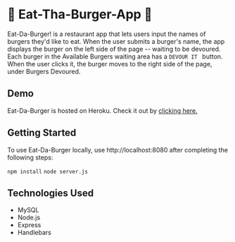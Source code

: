  # :hamburger: Eat-Tha-Burger-App :hamburger:

Eat-Da-Burger! is a restaurant app that lets users input the names of burgers they'd like to eat. When the user submits a burger's name, the app displays the burger on the left side of the page -- waiting to be devoured. Each burger in the Available Burgers waiting area has a ```DEVOUR IT ``` button. When the user clicks it, the burger moves to the right side of the page, under Burgers Devoured. 


## Demo 
Eat-Da-Burger is hosted on Heroku. Check it out by [clicking here.](https://sheltered-wave-22200.herokuapp.com/burgers)

## Getting Started
To use Eat-Da-Burger locally, use http://localhost:8080 after completing the following steps:

```npm install```
```node server.js```

## Technologies Used
* MySQL
* Node.js
* Express
* Handlebars
